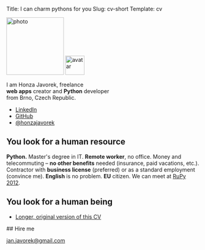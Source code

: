 Title: I can charm pythons for you
Slug: cv-short
Template: cv

<div class="lead">
    <p class="images">
        <img class="photo" src="images/honza.jpg" width="150" height="150" alt="photo">
        <img class="avatar" src="https://www.gravatar.com/avatar/d4a28b46d4ac5f2cc601f588becf9f74?s=50" width="50" height="50" alt="avatar">
    </p>
    <p>
        I am Honza Javorek, freelance
        <br><strong>web apps</strong> creator and <strong>Python</strong> developer
        <br>from Brno, Czech Republic.
    </p>
    <ul>
        <li><a href="https://www.linkedin.com/in/honzajavorek">LinkedIn</a></li>
        <li><a href="https://github.com/honzajavorek">GitHub</a></li>
        <li><a href="https://twitter.com/honzajavorek">@honzajavorek</a></li>
    </ul>
</div>

## You look for a human resource

**Python.** Master's degree in IT. **Remote worker**, no office. Money and telecommuting &ndash; **no other benefits** needed (insurance, paid vacations, etc.). Contractor with **business license** (preferred) or as a standard employment (convince me). **English** is no problem. **EU** citizen. We can meet at [RuPy 2012](http://rupy.eu/).

## You look for a human being

- [Longer, original version of this CV](http://honzajavorek.cz/cv)

<div class="hire_me" markdown="1">
## Hire me

[jan.javorek@gmail.com](mailto:jan.javorek@gmail.com)
</div>
